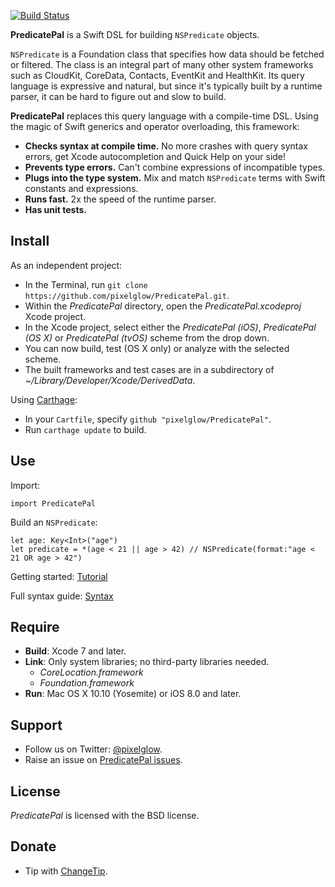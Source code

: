 [![Build Status](https://travis-ci.org/pixelglow/PredicatePal.svg)](https://travis-ci.org/pixelglow/PredicatePal)

**PredicatePal** is a Swift DSL for building `NSPredicate` objects.

`NSPredicate` is a Foundation class that specifies how data should be fetched or filtered. The class is an integral part of many other system frameworks such as CloudKit, CoreData, Contacts, EventKit and HealthKit. Its query language is expressive and natural, but since it's typically built by a runtime parser, it can be hard to figure out and slow to build.

**PredicatePal** replaces this query language with a compile-time DSL. Using the magic of Swift generics and operator overloading, this framework:

* **Checks syntax at compile time.** No more crashes with query syntax errors, get Xcode autocompletion and Quick Help on your side!
* **Prevents type errors.** Can't combine expressions of incompatible types.
* **Plugs into the type system.** Mix and match `NSPredicate` terms with Swift constants and expressions.
* **Runs fast.** 2x the speed of the runtime parser.
* **Has unit tests.**

Install
-------

As an independent project:

* In the Terminal, run `git clone https://github.com/pixelglow/PredicatePal.git`.
* Within the *PredicatePal* directory, open the *PredicatePal.xcodeproj* Xcode project.
* In the Xcode project, select either the *PredicatePal (iOS)*, *PredicatePal (OS X)* or *PredicatePal (tvOS)* scheme from the drop down.
* You can now build, test (OS X only) or analyze with the selected scheme.
* The built frameworks and test cases are in a subdirectory of *~/Library/Developer/Xcode/DerivedData*.

Using [Carthage](https://github.com/Carthage/Carthage):

* In your `Cartfile`, specify `github "pixelglow/PredicatePal"`.
* Run `carthage update` to build.

Use
---

Import:

	import PredicatePal

Build an `NSPredicate`:

	let age: Key<Int>("age")
	let predicate = *(age < 21 || age > 42) // NSPredicate(format:"age < 21 OR age > 42")

Getting started: [Tutorial](https://github.com/pixelglow/PredicatePal/wiki/Tutorial)

Full syntax guide: [Syntax](https://github.com/pixelglow/PredicatePal/wiki/Syntax)

Require
-------

* **Build**: Xcode 7 and later.
* **Link**: Only system libraries; no third-party libraries needed.
  * *CoreLocation.framework*
  * *Foundation.framework*
* **Run**: Mac OS X 10.10 (Yosemite) or iOS 8.0 and later.

Support
-------

* Follow us on Twitter: [@pixelglow](http://twitter.com/pixelglow).
* Raise an issue on [PredicatePal issues](https://github.com/pixelglow/PredicatePal/issues).

License
-------

*PredicatePal* is licensed with the BSD license.

Donate
------

* Tip with [ChangeTip](http://pixelglow.tip.me).


